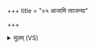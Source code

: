+++
title = "०५ आजामि त्वाजन्या"

+++
<details><summary>मूलम् (VS)</summary>

आजा॑मि॒ त्वाज॑न्या॒ परि॑ मा॒तुरथो॑ पि॒तुः। यथा॒ मम॒ क्रता॒वसो॒ मम॑ चि॒त्तमु॒पाय॑सि ॥
</details>